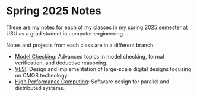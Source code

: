 # Spring 2025 Notes

These are my notes for each of my classes in my spring 2025 semester at USU as a grad student in computer engineering.

Notes and projects from each class are in a different branch.

- [Model Checking](https://github.com/nwad123/usu_spring_2025/tree/model_checking): Advanced topics in model checking, formal verification, and deductive reasoning.
- [VLSI](https://github.com/nwad123/usu_spring_2025/tree/vlsi): Design and implementation of large-scale digital designs focusing on CMOS technology.
- [High Performance Computing](https://github.com/nwad123/usu_spring_2025/tree/hpc): Software design for parallel and distributed systems.
